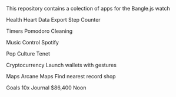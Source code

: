 This repository contains a colection of apps for the Bangle.js watch

Health
Heart Data Export
Step Counter

Timers
Pomodoro
Cleaning

Music
Control Spotify

Pop Culture
Tenet

Cryptocurrency 
Launch wallets with gestures

Maps
Arcane Maps
Find nearest record shop

Goals
10x Journal
$86,400
Noon
